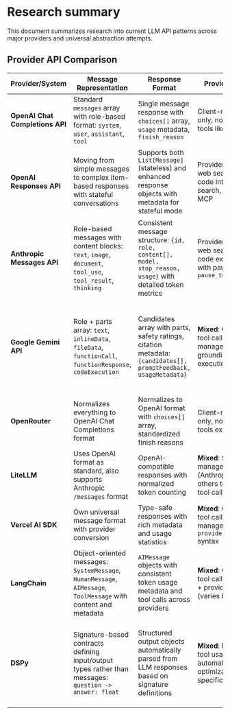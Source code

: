 # Research summary

This document summarizes research into current LLM API patterns across major providers and universal abstraction attempts.

## Provider API Comparison

| Provider/System                 | Message Representation                                                                                          | Response Format                                                                                                 | Provider-Native Tools                                                                                       | Streaming Events                                                                                          | Reasoning/Thinking                                                                                                                                           | Context Caching                                                                                                                                                                              | Special Features                                                                             |
| ------------------------------- | --------------------------------------------------------------------------------------------------------------- | --------------------------------------------------------------------------------------------------------------- | ----------------------------------------------------------------------------------------------------------- | --------------------------------------------------------------------------------------------------------- | ------------------------------------------------------------------------------------------------------------------------------------------------------------ | -------------------------------------------------------------------------------------------------------------------------------------------------------------------------------------------- | -------------------------------------------------------------------------------------------- |
| **OpenAI Chat Completions API** | Standard `messages` array with role-based format: `system`, `user`, `assistant`, `tool`                         | Single message response with `choices[]` array, `usage` metadata, `finish_reason`                               | Client-managed tool calls only, no provider-native tools like web search                                    | Simple streaming with `data: [DONE]` termination                                                          | No reasoning support - just direct completions                                                                                                               | No built-in caching, stateless requests                                                                                                                                                      | Simple, stateless, widely adopted standard                                                   |
| **OpenAI Responses API**        | Moving from simple messages to complex item-based responses with stateful conversations                         | Supports both `List[Message]` (stateless) and enhanced response objects with metadata for stateful mode         | Provider-managed tools: web search ($25-50/1k), code interpreter, file search, computer use, MCP            | 25+ specific streaming events: `response.created`, `content_part.added`, `output_text.delta`, etc.        | **Encrypted reasoning items** - internal chain of thought tokens, mostly hidden for safety, accessible via `previous_response_id` for performance continuity | Stateful via `previous_response_id` input parameter, plus implicit caching                                                                                                                   | Stateful conversations, background processing, resumable streaming, sequence numbers         |
| **Anthropic Messages API**      | Role-based messages with content blocks: `text`, `image`, `document`, `tool_use`, `tool_result`, `thinking`     | Consistent message structure: `{id, role, content[], model, stop_reason, usage}` with detailed token metrics    | Provider-managed tools: web search ($10/1k), code execution, files API - with pause/resume via `pause_turn` | 6 main events: `message_start`, `content_block_delta`, `message_stop` - includes thinking block streaming | **Visible thinking blocks** - readable step-by-step reasoning streamed as content, `thinking` content type                                                   | Explicit `cache_control` with 5min/1hr options, prefix matching, 25% write premium, 10% read discount                                                                                        | System prompts (separate parameter), prefill capability, extended thinking modes             |
| **Google Gemini API**           | Role + parts array: `text`, `inlineData`, `fileData`, `functionCall`, `functionResponse`, `codeExecution`       | Candidates array with parts, safety ratings, citation metadata: `{candidates[], promptFeedback, usageMetadata}` | **Mixed**: Client-managed tool calls + provider-managed tools (search grounding, code execution, web fetch) | Chunked responses with partial content, real-time WebSocket for Live API                                  | Internal reasoning process, but not directly exposed as streamable content                                                                                   | **Stateful explicit caching** - separate `/cachedContents` API creates cache, reference via `cachedContent: cache.name` in subsequent calls. Also implicit caching (auto for 1k+/2k+ tokens) | Safety settings, generation config, multimodal-first architecture, Live API WebSocket        |
| **OpenRouter**                  | Normalizes everything to OpenAI Chat Completions format                                                         | Normalizes to OpenAI format with `choices[]` array, standardized finish reasons                                 | Client-managed tool calls only, no provider-native tools exposed                                            | Normalizes to simpler Server-Sent Events (SSE) streaming                                                  | Flattens reasoning to simple token streams                                                                                                                   | Provider-specific caching handled transparently                                                                                                                                              | Fallback/load balancing, provider routing, normalized error handling                         |
| **LiteLLM**                     | Uses OpenAI format as standard, also supports Anthropic `/messages` format                                      | OpenAI-compatible responses with normalized token counting                                                      | **Mixed**: Supports provider-managed tools (Anthropic), translates others to client-managed tool calls      | Unified streaming with `stream=True`, consistent across providers                                         | Handles reasoning through provider-specific pass-through                                                                                                     | Supports Anthropic's prompt caching via `cache_control`                                                                                                                                      | Exception mapping, capability detection, middleware pattern                                  |
| **Vercel AI SDK**               | Own universal message format with provider conversion                                                           | Type-safe responses with rich metadata and usage statistics                                                     | **Mixed**: Client-managed tool calls + provider-managed tools via `provider.tools.toolName()` syntax        | Abstracts to unified streaming interface with event callbacks                                             | Abstracts reasoning handling in unified interface                                                                                                            | Abstracts caching mechanisms across providers                                                                                                                                                | Framework integration, type safety, composable functions                                     |
| **LangChain**                   | Object-oriented messages: `SystemMessage`, `HumanMessage`, `AIMessage`, `ToolMessage` with content and metadata | `AIMessage` objects with consistent token usage metadata and tool calls across providers                        | **Mixed**: Client-managed tool calls via `bind_tools()` + provider-managed tools (varies by provider)       | `AIMessageChunk` objects that merge with `+` operator, `astream_events()` for advanced streaming          | Recent support for Claude 3.7 thinking blocks and OpenAI o1 reasoning parameters with effort levels                                                          | Multiple caching layers: in-memory, SQLite, Redis, Momento, semantic caching based on similarity                                                                                             | Comprehensive ecosystem: chains, agents, memory, callbacks, extensive provider support (20+) |
| **DSPy**                        | Signature-based contracts defining input/output types rather than messages: `question -> answer: float`          | Structured output objects automatically parsed from LLM responses based on signature definitions                  | **Mixed**: Provider-agnostic tool usage patterns + automatic prompt optimization for provider-specific tools  | Module-based streaming with automatic prompt generation and response parsing                               | **Systematic optimization** - automated reasoning chain synthesis through optimizers that improve prompts and few-shot examples based on metrics and datasets | **Implicit optimization caching** - optimized prompts and examples cached across runs, plus provider-specific caching pass-through                                                          | Programming-over-prompting paradigm, automatic optimization, modular composition, metric-driven improvement |
